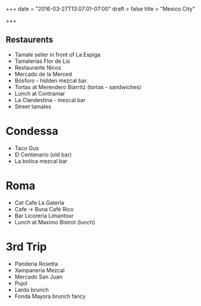 +++
date = "2016-03-27T13:07:01-07:00"
draft = false
title = "Mexico City"

+++

Restaurents
-----------

* Tamale seller in front of La Espiga
* Tamalerías Flor de Lis
* Restaurante Nicos
* Mercado de la Merced
* Bósforo - hidden mezcal bar.
* Tortas at Merendero Biarritz (tortas - sandwiches)
* Lunch at Contramar
* La Clandestina - mezcal bar
* Street tamales

Condessa
========
* Taco Gus
* El Centenario (old bar)
* La botica mezcal bar

Roma
====
* Cat Cafe La Gatería
* Cafe -> Buna Café Rico
* Bar Licorería Limantour
* Lunch at Maximo Bistrot (lunch)

3rd Trip
=======
* Panderia Rosetta
* Xampaneria Mezcal
* Mercado San Juan
* Pujol
* Lardo brunch
* Fonda Mayora brunch fancy
